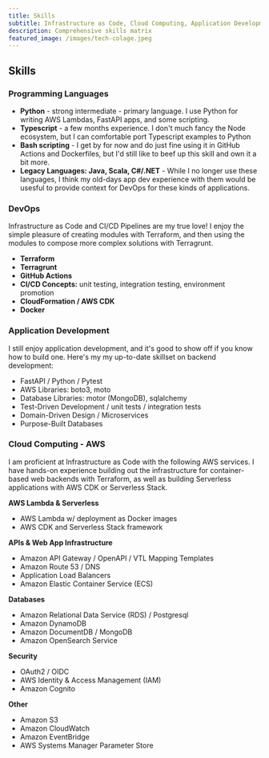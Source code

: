 ```yaml
---
title: Skills
subtitle: Infrastructure as Code, Cloud Computing, Application Development, and more! 
description: Comprehensive skills matrix
featured_image: /images/tech-colage.jpeg
---
```


## Skills

### Programming Languages
- **Python** - strong intermediate - primary language. I use Python for writing AWS Lambdas, FastAPI apps, and some scripting.
- **Typescript** - a few months experience. I don't much fancy the Node ecosystem, but I can comfortable port Typescript examples to Python
- **Bash scripting** - I get by for now and do just fine using it in GitHub Actions and Dockerfiles, but I'd still like to beef up this skill and own it a bit more.
- **Legacy Languages: Java, Scala, C#/.NET** - While I no longer use these languages, I think my old-days app dev experience with them would be usesful to provide context for DevOps for these kinds of applications.

### DevOps

Infrastructure as Code and CI/CD Pipelines are my true love! I enjoy the simple pleasure of creating modules with Terraform, and then using the modules to compose more complex solutions with Terragrunt. 

- **Terraform**
- **Terragrunt**
- **GitHub Actions** 
- **CI/CD Concepts:** unit testing, integration testing, environment promotion
- **CloudFormation / AWS CDK**
- **Docker**

### Application Development

I still enjoy application development, and it's good to show off if you know how to build one. Here's my my up-to-date skillset on backend development:

- FastAPI / Python / Pytest
- AWS Libraries: boto3, moto
- Database Libraries: motor (MongoDB), sqlalchemy
- Test-Driven Development / unit tests / integration tests
- Domain-Driven Design / Microservices
- Purpose-Built Databases

### Cloud Computing - AWS 

I am proficient at Infrastructure as Code with the following AWS services. I have hands-on experience building out the infrastructure for container-based web backends with Terraform, as well as building Serverless applications with AWS CDK or Serverless Stack.

**AWS Lambda & Serverless**
 - AWS Lambda w/ deployment as Docker images
 - AWS CDK and Serverless Stack framework

**APIs & Web App Infrastructure**
- Amazon API Gateway / OpenAPI / VTL Mapping Templates
- Amazon Route 53 / DNS
- Application Load Balancers
- Amazon Elastic Container Service (ECS)

**Databases**
- Amazon Relational Data Service (RDS) / Postgresql 
- Amazon DynamoDB 
- Amazon DocumentDB / MongoDB
- Amazon OpenSearch Service

**Security**
- OAuth2 / OIDC
- AWS Identity & Access Management (IAM)
- Amazon Cognito

**Other**
- Amazon S3
- Amazon CloudWatch
- Amazon EventBridge
- AWS Systems Manager Parameter Store

